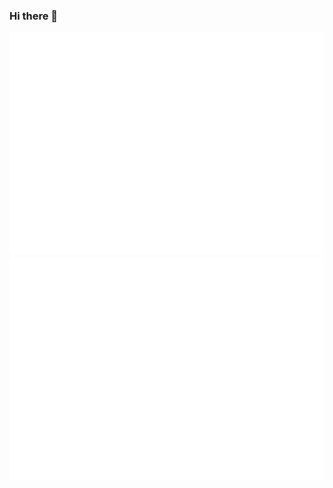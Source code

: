 ### Hi there 👋


![](https://raw.githubusercontent.com/Aniruddha120/cf-stats/main/output/light_card.svg#gh-dark-mode-only)
![](https://raw.githubusercontent.com/Aniruddha120/cf-stats/main/output/light_card.svg)
